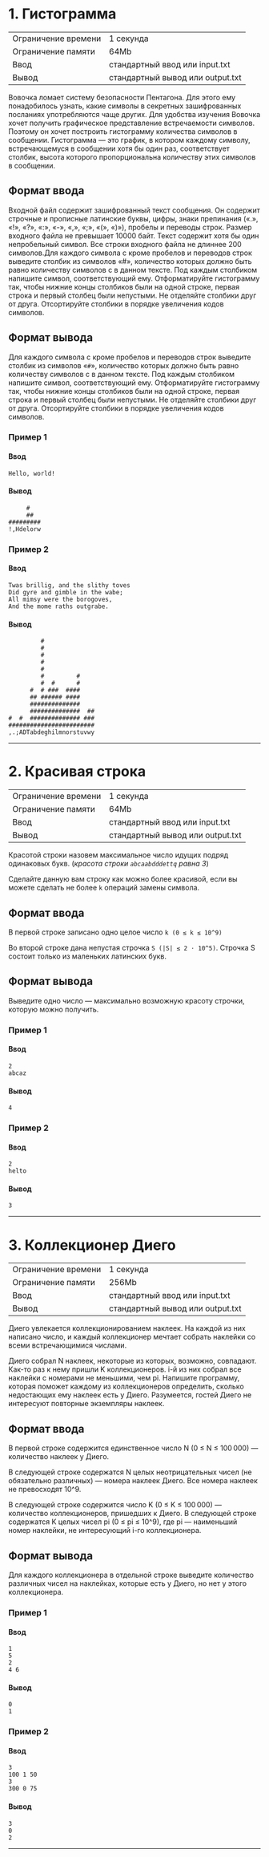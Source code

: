 # 1. Гистограмма

<table>
  <tr>
    <td>Ограничение времени</td>
    <td>1 секунда</td>
  </tr>
  <tr>
    <td>Ограничение памяти</td>
    <td>64Mb</td>
  </tr>
  <tr>
    <td>Ввод</td>
    <td>стандартный ввод или input.txt</td>
  </tr>
  <tr>
    <td>Вывод</td>
    <td>стандартный вывод или output.txt</td>
  </tr>
</table>

Вовочка ломает систему безопасности Пентагона. Для этого ему понадобилось узнать, какие символы в секретных зашифрованных посланиях употребляются чаще других. Для удобства изучения Вовочка хочет получить графическое представление встречаемости символов. Поэтому он хочет построить гистограмму количества символов в сообщении. Гистограмма — это график, в котором каждому символу, встречающемуся в сообщении хотя бы один раз, соответствует столбик, высота которого пропорциональна количеству этих символов в сообщении.

## Формат ввода

Входной файл содержит зашифрованный текст сообщения. Он содержит строчные и прописные латинские буквы, цифры, знаки
препинания («.», «!», «?», «:», «-», «,», «;», «(», «)»), пробелы и переводы строк. Размер входного файла не превышает
10000 байт. Текст содержит хотя бы один непробельный символ. Все строки входного файла не длиннее 200 символов.Для
каждого символа c кроме пробелов и переводов строк выведите столбик из символов «#», количество которых должно быть
равно количеству символов c в данном тексте. Под каждым столбиком напишите символ, соответствующий ему. Отформатируйте
гистограмму так, чтобы нижние концы столбиков были на одной строке, первая строка и первый столбец были непустыми. Не
отделяйте столбики друг от друга. Отсортируйте столбики в порядке увеличения кодов символов.

## Формат вывода

Для каждого символа c кроме пробелов и переводов строк выведите столбик из символов «`#`», количество которых должно быть
равно количеству символов c в данном тексте. Под каждым столбиком напишите символ, соответствующий ему. Отформатируйте
гистограмму так, чтобы нижние концы столбиков были на одной строке, первая строка и первый столбец были непустыми. Не
отделяйте столбики друг от друга. Отсортируйте столбики в порядке увеличения кодов символов.

### Пример 1

#### Ввод

```
Hello, world!
```

#### Вывод

```
     #   
     ##  
#########
!,Hdelorw
```

### Пример 2

#### Ввод

```
Twas brillig, and the slithy toves
Did gyre and gimble in the wabe;
All mimsy were the borogoves,
And the mome raths outgrabe.
```

#### Вывод

```
         #              
         #              
         #              
         #              
         #              
         #         #    
         #  #      #    
      #  # ###  ####    
      ## ###### ####    
      ##############    
      ##############  ##
#  #  ############## ###
########################
,.;ADTabdeghilmnorstuvwy
```

-------------

# 2. Красивая строка

<table>
  <tr>
    <td>Ограничение времени</td>
    <td>1 секунда</td>
  </tr>
  <tr>
    <td>Ограничение памяти</td>
    <td>64Mb</td>
  </tr>
  <tr>
    <td>Ввод</td>
    <td>стандартный ввод или input.txt</td>
  </tr>
  <tr>
    <td>Вывод</td>
    <td>стандартный вывод или output.txt</td>
  </tr>
</table>

Красотой строки назовем максимальное число идущих подряд одинаковых букв. (*красота строки `abcaabdddettq` равна 3*)

Сделайте данную вам строку как можно более красивой, если вы можете сделать не более `k` операций замены символа.

## Формат ввода

В первой строке записано одно целое число ```k (0 ≤ k ≤ 10^9)```

Во второй строке дана непустая строчка ```S (|S| ≤ 2 ⋅ 10^5)```. Строчка S состоит только из маленьких латинских букв.

## Формат вывода

Выведите одно число — максимально возможную красоту строчки, которую можно получить.

### Пример 1

#### Ввод

```
2
abcaz
```

#### Вывод

```
4
```

### Пример 2

#### Ввод

```
2
helto
```

#### Вывод

```
3
```

-------------

# 3. Коллекционер Диего

<table>
  <tr>
    <td>Ограничение времени</td>
    <td>1 секунда</td>
  </tr>
  <tr>
    <td>Ограничение памяти</td>
    <td>256Mb</td>
  </tr>
  <tr>
    <td>Ввод</td>
    <td>стандартный ввод или input.txt</td>
  </tr>
  <tr>
    <td>Вывод</td>
    <td>стандартный вывод или output.txt</td>
  </tr>
</table>

Диего увлекается коллекционированием наклеек. На каждой из них написано число, и каждый коллекционер мечтает собрать наклейки со всеми встречающимися числами.

Диего собрал N наклеек, некоторые из которых, возможно, совпадают. Как-то раз к нему пришли K коллекционеров. i-й из них собрал все наклейки с номерами не меньшими, чем pi. Напишите программу, которая поможет каждому из коллекционеров определить, сколько недостающих ему наклеек есть у Диего. Разумеется, гостей Диего не интересуют повторные экземпляры наклеек.

## Формат ввода

В первой строке содержится единственное число N (0 ≤ N ≤ 100 000) — количество наклеек у Диего.

В следующей строке содержатся N целых неотрицательных чисел (не обязательно различных) — номера наклеек Диего. Все номера наклеек не превосходят 10^9.

В следующей строке содержится число K (0 ≤ K ≤ 100 000) — количество коллекционеров, пришедших к Диего. В следующей строке содержатся K целых чисел pi (0 ≤ pi ≤ 10^9), где pi — наименьший номер наклейки, не интересующий i-го коллекционера.

## Формат вывода

Для каждого коллекционера в отдельной строке выведите количество различных чисел на наклейках, которые есть у Диего, но нет у этого коллекционера.

### Пример 1

#### Ввод

```
1
5
2
4 6
```

#### Вывод

```
0
1
```

### Пример 2

#### Ввод

```
3
100 1 50
3
300 0 75
```

#### Вывод

```
3
0
2
```

-------------
